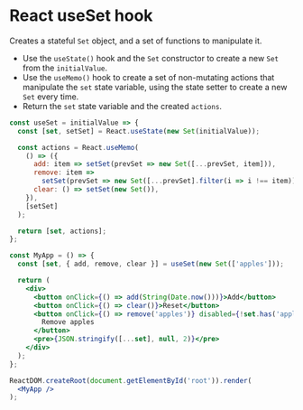 # React useSet hook

Creates a stateful `Set` object, and a set of functions to manipulate it.

* Use the `useState()` hook and the `Set` constructor to create a new `Set` from the `initialValue`.
* Use the `useMemo()` hook to create a set of non-mutating actions that manipulate the `set` state variable, using the state setter to create a new `Set` every time.
* Return the `set` state variable and the created `actions`.

```jsx
const useSet = initialValue => {
  const [set, setSet] = React.useState(new Set(initialValue));

  const actions = React.useMemo(
    () => ({
      add: item => setSet(prevSet => new Set([...prevSet, item])),
      remove: item =>
        setSet(prevSet => new Set([...prevSet].filter(i => i !== item))),
      clear: () => setSet(new Set()),
    }),
    [setSet]
  );

  return [set, actions];
};
```

```jsx
const MyApp = () => {
  const [set, { add, remove, clear }] = useSet(new Set(['apples']));

  return (
    <div>
      <button onClick={() => add(String(Date.now()))}>Add</button>
      <button onClick={() => clear()}>Reset</button>
      <button onClick={() => remove('apples')} disabled={!set.has('apples')}>
        Remove apples
      </button>
      <pre>{JSON.stringify([...set], null, 2)}</pre>
    </div>
  );
};

ReactDOM.createRoot(document.getElementById('root')).render(
  <MyApp />
);
```
